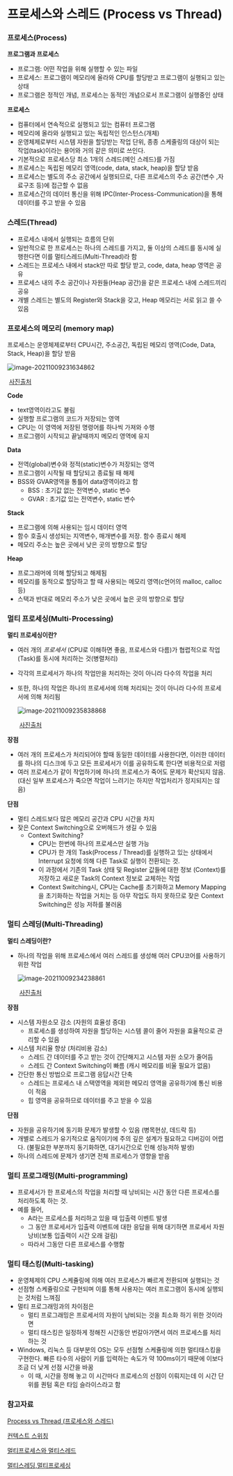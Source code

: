# 프로세스와 스레드 (Process vs Thread)



### 프로세스(Process)

**프로그램과 프로세스**

- 프로그램: 어떤 작업을 위해 실행할 수 있는 파일
- 프로세스: 프로그램이 메모리에 올라와 CPU를 할당받고 프로그램이 실행되고 있는 상태
- 프로그램은 정적인 개념, 프로세스는 동적인 개념으로서 프로그램이 실행중인 상태

**프로세스**

- 컴퓨터에서 연속적으로 실행되고 있는 컴퓨터 프로그램
- 메모리에 올라와 실행되고 있는 독립적인 인스턴스(개체)
- 운영체제로부터 시스템 자원을 할당받는 작업 단위, 종종 스케줄링의 대상이 되는 작업(task)이라는 용어와 거의 같은 의미로 쓰인다.
- 기본적으로 프로세스당 최소 1개의 스레드(메인 스레드)를 가짐
- 프로세스는 독립된 메모리 영역(code, data, stack, heap)을 할당 받음
- 프로세스는 별도의 주소 공간에서 실행되므로, 다른 프로세스의 주소 공간(변수 ,자료구조 등)에 접근할 수 없음
- 프로세스간의 데이터 통신을 위해 IPC(Inter-Process-Communication)을 통해 데이터를 주고 받을 수 있음



### 스레드(Thread)

- 프로세스 내에서 실행되는 흐름의 단위
- 일반적으로 한 프로세스는 하나의 스레드를 가지고, 둘 이상의 스레드를 동시에 실행한다면 이를 멀티스레드(Multi-Thread)라 함
- 스레드는 프로세스 내에서 stack만 따로 할당 받고, code, data, heap 영역은 공유
- 프로세스 내의 주소 공간이나 자원들(Heap 공간)을 같은 프로세스 내에 스레드끼리 공유
- 개별 스레드는 별도의 Register와 Stack을 갖고, Heap 메모리는 서로 읽고 쓸 수 있음



### 프로세스의 메모리 (memory map)

프로세스는 운영체제로부터 CPU시간, 주소공간, 독립된 메모리 영역(Code, Data, Stack, Heap)을 할당 받음

![image-20211009231634862](Process_vs_thread.assets/image-20211009231634862.png)

​																														 [사진출처](https://gabrieletolomei.wordpress.com/miscellanea/operating-systems/in-memory-layout/)

**Code**

- text영역이라고도 불림
- 실행할 프로그램의 코드가 저장되는 영역
- CPU는 이 영역에 저장된 명령어를 하나씩 가져와 수행
- 프로그램이 시작되고 끝날때까지 메모리 영역에 유지

**Data**

- 전역(global)변수와 정적(static)변수가 저장되는 영역
- 프로그램이 시작될 때 할당되고 종료될 때 해제
- BSS와 GVAR영역을 통틀어 data영역이라고 함
  - BSS : 초기값 없는 전역변수, static 변수
  - GVAR : 초기값 있는 전역변수, static 변수

**Stack**

- 프로그램에 의해 사용되는 임시 데이터 영역
- 함수 호출시 생성되는 지역변수, 매개변수를 저장. 함수 종료시 해제
- 메모리 주소는 높은 곳에서 낮은 곳의 방향으로 할당

**Heap**

- 프로그래머에 의해 할당되고 해제됨
- 메모리를 동적으로 할당하고 할 때 사용되는 메모리 영역(c언어의 malloc, calloc 등)
- 스택과 반대로 메모리 주소가 낮은 곳에서 높은 곳의 방향으로 할당



### 멀티 프로세싱(Multi-Processing)

**멀티 프로세싱이란?**

- 여러 개의 *프로세서* (CPU로 이해하면 좋음, 프로세스와 다름)가 협렵적으로 작업(Task)를 동시에 처리하는 것(병렬처리)

- 각각의 프로세서가 하나의 작업만을 처리하는 것이 아니라 다수의 작업을 처리

- 또한, 하나의 작업은 하나의 프로세서에 의해 처리되는 것이 아니라 다수의 프로세서에 의해 처리됨

  ![image-20211009235838868](Process_vs_thread.assets/image-20211009235838868.png)

  ​																															[사진출처](https://doorbw.tistory.com/26)

**장점**

- 여러 개의 프로세스가 처리되어야 할때 동일한 데이터를 사용한다면, 이러한 데이터를 하나의 디스크에 두고 모든 프로세서가 이를 공유하도록 한다면 비용적으로 저렴
- 여러 프로세스가 같이 작업하기에 하나의 프로세스가 죽어도 문제가 확산되지 않음. (대신 일부 프로세스가 죽으면 작업이 느려기는 하지만 작업처리가 정지되지는 않음)

**단점**

- 멀티 스레드보다 많은 메모리 공간과 CPU 시간을 차지
- 잦은 Context Switching으로 오버헤드가 생길 수 있음
  - Context Switching?
    - CPU는 한번에 하나의 프로세스만 실행 가능
    - CPU가 한 개의 Task(Process / Thread)를 실행하고 있는 상태에서 Interrupt 요청에 의해 다른 Task로 실행이 전환되는 것.
    - 이 과정에서 기존의 Task 상태 및 Register 값들에 대한 정보 (Context)를 저장하고 새로운 Task의 Context 정보로 교체하는 작업
    - Context Switching시, CPU는 Cache를 초기화하고 Memory Mapping을 초기화하는 작업을 거치는 등 아무 작업도 하지 못하므로 잦은 Context Switching은 성능 저하를 불러옴



### 멀티 스레딩(Multi-Threading)

**멀티 스레딩이란?**

- 하나의 작업을 위해 프로세스에서 여러 스레드를 생성해 여러 CPU코어를 사용하기 위한 작업

  ![image-20211009234238861](Process_vs_thread.assets/image-20211009234238861.png)

  ​																															[사진출처](https://lazymankook.tistory.com/32)

**장점**

- 시스템 자원소모 감소 (자원의 효율성 증대)
  - 프로세스를 생성하여 자원을 할당하는 시스템 콜이 줄어 자원을 효율적으로 관리할 수 있음
- 시스템 처리율 향상 (처리비용 감소)
  - 스레드 간 데이터를 주고 받는 것이 간단해지고 시스템 자원 소모가 줄어듬
  - 스레드 간 Context Switching이 빠름 (캐시 메모리를 비울 필요가 없음)
- 간단한 통신 방법으로 프로그램 응답시간 단축
  - 스레드는 프로세스 내 스택영역을 제외한 메모리 영역을 공유하기에 통신 비용이 적음
  - 힙 영역을 공유하므로 데이터를 주고 받을 수 있음

**단점**

- 자원을 공유하기에 동기화 문제가 발생할 수 있음 (병목현상, 데드락 등)
- 개별로 스레드가 유기적으로 움직이기에 주의 깊은 설계가 필요하고 디버깅이 어렵다. (불필요한 부분까지 동기화하면, 대기시간으로 인해 성능저하 발생)
- 하나의 스레드에 문제가 생기면 전체 프로세스가 영향을 받음



### 멀티 프로그래밍(Multi-programming)

- 프로세서가 한 프로세스의 작업을 처리할 때 낭비되는 시간 동안 다른 프로세스를 처리하도록 하는 것.
- 예를 들어, 
  - A라는 프로세스를 처리하고 있을 때 입출력 이벤트 발생
  - 그 동안 프로세서가 입출력 이벤트에 대한 응답을 위해 대기하면 프로세서 자원 낭비(보통 입출력이 시간 오래 걸림)
  - 따라서 그동안 다른 프로세스를 수행함



### 멀티 태스킹(Multi-tasking)

- 운영체제의 CPU 스케쥴링에 의해 여러 프로세스가 빠르게 전환되며 실행되는 것
- 선점형 스케쥴링으로 구현되며 이를 통해 사용자는 여러 프로그램이 동시에 실행되는 것처럼 느껴짐
- 멀티 프로그래밍과의 차이점은 
  - 멀티 프로그래밍은 프로세서의 자원이 낭비되는 것을 최소화 하기 위한 것이라면
  - 멀티 태스킹은 일정하게 정해진 시간동안 번갈아가면서 여러 프로세스를 처리하는 것
- Windows, 리눅스 등 대부분의 OS는 모두 선점형 스케쥴링에 의한 멀티태스킹을 구현한다. 빠른 타수의 사람이 키를 입력하는 속도가 약 100ms이기 때문에 이보다 조금 더 낮게 선점 시간을 바꿈
  - 이 때, 시간을 정해 놓고 이 시간마다 프로세스의 선점이 이뤄지는데 이 시간 단위를 퀀텀 혹은 타임 슬라이스라고 함



### 참고자료

[Process vs Thread (프로세스와 스레드)](https://www.byfuls.com/programming/read?id=61)

[컨텍스트 스위칭](https://jins-dev.tistory.com/entry/%EC%BB%A8%ED%85%8D%EC%8A%A4%ED%8A%B8-%EC%8A%A4%EC%9C%84%EC%B9%98Context-Switching-%EC%97%90-%EB%8C%80%ED%95%9C-%EC%A0%95%EB%A6%AC)

[멀티프로세스와 멀티스레드](https://wooody92.github.io/os/%EB%A9%80%ED%8B%B0-%ED%94%84%EB%A1%9C%EC%84%B8%EC%8A%A4%EC%99%80-%EB%A9%80%ED%8B%B0-%EC%8A%A4%EB%A0%88%EB%93%9C/)

[멀티스레딩,멀티프로세싱](https://doorbw.tistory.com/26)

